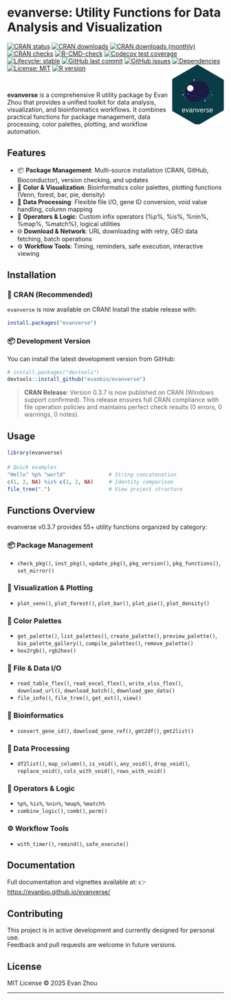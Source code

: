 # evanverse: Utility Functions for Data Analysis and Visualization

<!-- badges: start -->
[![CRAN status](https://www.r-pkg.org/badges/version/evanverse)](https://CRAN.R-project.org/package=evanverse)
[![CRAN downloads](https://cranlogs.r-pkg.org/badges/grand-total/evanverse)](https://CRAN.R-project.org/package=evanverse)
[![CRAN downloads (monthly)](https://cranlogs.r-pkg.org/badges/evanverse)](https://CRAN.R-project.org/package=evanverse)
[![CRAN checks](https://badges.cranchecks.info/worst/evanverse.svg)](https://cran.r-project.org/web/checks/check_results_evanverse.html)
[![R-CMD-check](https://github.com/evanbio/evanverse/actions/workflows/R-CMD-check.yaml/badge.svg)](https://github.com/evanbio/evanverse/actions/workflows/R-CMD-check.yaml)
[![Codecov test coverage](https://codecov.io/gh/evanbio/evanverse/branch/main/graph/badge.svg)](https://codecov.io/gh/evanbio/evanverse?branch=main)
[![Lifecycle: stable](https://img.shields.io/badge/lifecycle-stable-brightgreen.svg)](https://lifecycle.r-lib.org/articles/stages.html#stable)
[![GitHub last commit](https://img.shields.io/github/last-commit/evanbio/evanverse)](https://github.com/evanbio/evanverse/commits/main)
[![GitHub issues](https://img.shields.io/github/issues/evanbio/evanverse)](https://github.com/evanbio/evanverse/issues)
[![Dependencies](https://img.shields.io/badge/dependencies-10%20imports%20|%2015%20suggests-blue)](https://CRAN.R-project.org/package=evanverse)
[![License: MIT](https://img.shields.io/badge/License-MIT-blue.svg)](LICENSE.md)
[![R version](https://img.shields.io/badge/R-%E2%89%A5%204.1.0-blue)](https://www.r-project.org/)
<img src="man/figures/logo.png" align="right" width="120" />
<!-- badges: end -->

<br>

**evanverse** is a comprehensive R utility package by Evan Zhou that provides a unified toolkit for data analysis, visualization, and bioinformatics workflows. It combines practical functions for package management, data processing, color palettes, plotting, and workflow automation.

## Features

- 📦 **Package Management**: Multi-source installation (CRAN, GitHub, Bioconductor), version checking, and updates
- 🎨 **Color & Visualization**: Bioinformatics color palettes, plotting functions (Venn, forest, bar, pie, density)
- 🔧 **Data Processing**: Flexible file I/O, gene ID conversion, void value handling, column mapping
- 🧮 **Operators & Logic**: Custom infix operators (%p%, %is%, %nin%, %map%, %match%), logical utilities
- 🌐 **Download & Network**: URL downloading with retry, GEO data fetching, batch operations
- ⚙️ **Workflow Tools**: Timing, reminders, safe execution, interactive viewing

## Installation

### 🚀 CRAN (Recommended)

`evanverse` is now available on CRAN! Install the stable release with:

```r
install.packages("evanverse")
```

### 📦 Development Version

You can install the latest development version from GitHub:

```r
# install.packages("devtools")
devtools::install_github("evanbio/evanverse")
```

> **CRAN Release**: Version 0.3.7 is now published on CRAN (Windows support confirmed). This release ensures full CRAN compliance with file operation policies and maintains perfect check results (0 errors, 0 warnings, 0 notes).

## Usage

```r
library(evanverse)

# Quick examples
"Hello" %p% "world"              # String concatenation
c(1, 2, NA) %is% c(1, 2, NA)     # Identity comparison
file_tree(".")                   # View project structure
```

## Functions Overview

evanverse v0.3.7 provides 55+ utility functions organized by category:

### 📦 Package Management
- `check_pkg()`, `inst_pkg()`, `update_pkg()`, `pkg_version()`, `pkg_functions()`, `set_mirror()`

### 🎨 Visualization & Plotting
- `plot_venn()`, `plot_forest()`, `plot_bar()`, `plot_pie()`, `plot_density()`

### 🌈 Color Palettes
- `get_palette()`, `list_palettes()`, `create_palette()`, `preview_palette()`, `bio_palette_gallery()`, `compile_palettes()`, `remove_palette()`
- `hex2rgb()`, `rgb2hex()`

### 📁 File & Data I/O
- `read_table_flex()`, `read_excel_flex()`, `write_xlsx_flex()`, `download_url()`, `download_batch()`, `download_geo_data()`
- `file_info()`, `file_tree()`, `get_ext()`, `view()`

### 🧬 Bioinformatics
- `convert_gene_id()`, `download_gene_ref()`, `gmt2df()`, `gmt2list()`

### 🔧 Data Processing
- `df2list()`, `map_column()`, `is_void()`, `any_void()`, `drop_void()`, `replace_void()`, `cols_with_void()`, `rows_with_void()`

### 🧮 Operators & Logic
- `%p%`, `%is%`, `%nin%`, `%map%`, `%match%`
- `combine_logic()`, `comb()`, `perm()`

### ⚙️ Workflow Tools
- `with_timer()`, `remind()`, `safe_execute()`

## Documentation

Full documentation and vignettes available at:
👉 https://evanbio.github.io/evanverse/

## Contributing

This project is in active development and currently designed for personal use.  
Feedback and pull requests are welcome in future versions.

## License

MIT License © 2025 Evan Zhou

---




